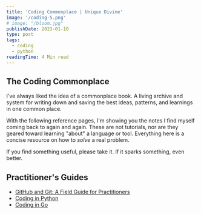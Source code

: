 ```yaml
---
title: 'Coding Commonplace | Unique Divine'
image: '/coding-5.png'
# image: "/bloom.jpg"
publishDate: 2023-01-10
type: post
tags:
  - coding
  - python
readingTime: 4 Min read
---
```


## The Coding Commonplace

I've always liked the idea of a commonplace book. A living archive and system for
writing down and saving the best ideas, patterns, and learnings in one common place.

With the following reference pages, I'm showing you the notes I find myself
coming back to again and again. These are not tutorials, nor are they geared
toward learning "about" a language or tool. Everything here is a concise resource
on how to _solve_ a real problem.

If you find something useful, please take it. If it sparks something, even better.

## Practitioner's Guides

- [GitHub and Git: A Field Guide for Practitioners](../code/github-git-gh)
- [Coding in Python](../code/python)
- [Coding in Go](../code/golang)

<!--

What is a commonplace?

A commonplace book is a system for writing down and sorting all manner of
tidbits: quotes, anecdotes, observations, and information gleaned from books,
conversations, movies, song lyrics, social posts, podcasts, life experiences, or
anything else that you might want to return to later.

It's called a commonplace it's an aggregate, an all-encompassing system for
storing all of the the most important points you learn in one common place, a
central resource that makes it easy to find, re-read, and utilize each piece of
wisdom you have obtained.

-->
